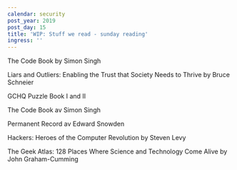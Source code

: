 ```yaml
---
calendar: security
post_year: 2019
post_day: 15
title: 'WIP: Stuff we read - sunday reading'
ingress: ''
---
```

The Code Book by Simon Singh

Liars and Outliers: Enabling the Trust that Society Needs to Thrive by Bruce Schneier

GCHQ Puzzle Book I and II

The Code Book av Simon Singh

Permanent Record av Edward Snowden

Hackers: Heroes of the Computer Revolution by Steven Levy

The Geek Atlas: 128 Places Where Science and Technology Come Alive by John Graham-Cumming
